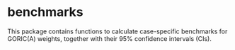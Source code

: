 # benchmarks
This package contains functions to calculate case-specific benchmarks for GORIC(A) weights, together with their 95\% confidence intervals (CIs).
